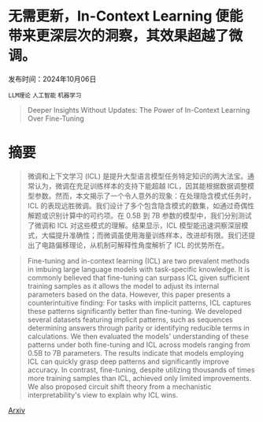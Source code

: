 # 无需更新，In-Context Learning 便能带来更深层次的洞察，其效果超越了微调。

发布时间：2024年10月06日

`LLM理论` `人工智能` `机器学习`

> Deeper Insights Without Updates: The Power of In-Context Learning Over Fine-Tuning

# 摘要

> 微调和上下文学习 (ICL) 是提升大型语言模型任务特定知识的两大法宝。通常认为，微调在充足训练样本的支持下能超越 ICL，因其能根据数据调整模型参数。然而，本文揭示了一个令人意外的现象：在处理隐含模式任务时，ICL 的表现远胜微调。我们设计了多个包含隐含模式的数集，如通过奇偶性解题或识别计算中的可约项。在 0.5B 到 7B 参数的模型中，我们分别测试了微调和 ICL 对这些模式的理解。结果显示，ICL 模型能迅速洞察深层模式，大幅提升准确性；而微调虽使用海量训练样本，改进却有限。我们还提出了电路偏移理论，从机制可解释性角度解析了 ICL 的优势所在。

> Fine-tuning and in-context learning (ICL) are two prevalent methods in imbuing large language models with task-specific knowledge. It is commonly believed that fine-tuning can surpass ICL given sufficient training samples as it allows the model to adjust its internal parameters based on the data. However, this paper presents a counterintuitive finding: For tasks with implicit patterns, ICL captures these patterns significantly better than fine-tuning. We developed several datasets featuring implicit patterns, such as sequences determining answers through parity or identifying reducible terms in calculations. We then evaluated the models' understanding of these patterns under both fine-tuning and ICL across models ranging from 0.5B to 7B parameters. The results indicate that models employing ICL can quickly grasp deep patterns and significantly improve accuracy. In contrast, fine-tuning, despite utilizing thousands of times more training samples than ICL, achieved only limited improvements. We also proposed circuit shift theory from a mechanistic interpretability's view to explain why ICL wins.

[Arxiv](https://arxiv.org/abs/2410.04691)